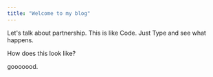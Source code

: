```yaml
---
title: "Welcome to my blog"
---
```


Let's talk about partnership.
This is like Code. 
Just Type and see what happens. 

How does this look like? 



gooooood. 
